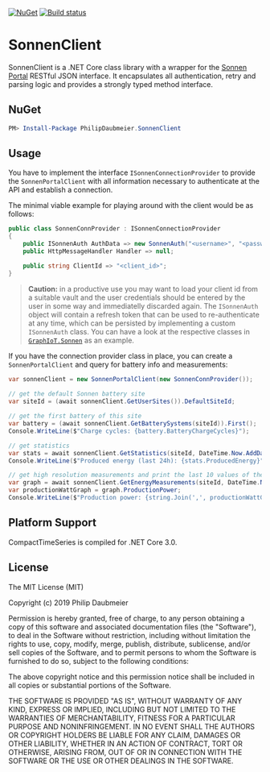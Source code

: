 ﻿[![NuGet](http://img.shields.io/nuget/v/PhilipDaubmeier.SonnenClient.svg?style=flat-square)](https://www.nuget.org/packages/PhilipDaubmeier.SonnenClient/)
[![Build status](https://ci.appveyor.com/api/projects/status/mj67oe2c9wfkv2ld/branch/master?svg=true)](https://ci.appveyor.com/project/philipdaubmeier/graphiot/branch/master)

# SonnenClient

SonnenClient is a .NET Core class library with a wrapper for the [Sonnen Portal](https://account.sonnen.de/) RESTful JSON interface. It encapsulates all authentication, retry and parsing logic and provides a strongly typed method interface.

## NuGet

```powershell
PM> Install-Package PhilipDaubmeier.SonnenClient
```

## Usage

You have to implement the interface `ISonnenConnectionProvider` to provide the `SonnenPortalClient` with all information necessary to authenticate at the API and establish a connection.

The minimal viable example for playing around with the client would be as follows:

```csharp
public class SonnenConnProvider : ISonnenConnectionProvider
{
    public ISonnenAuth AuthData => new SonnenAuth("<username>", "<password>");
    public HttpMessageHandler Handler => null;

    public string ClientId => "<client_id>";
}
```

> **Caution:** in a productive use you may want to load your client id from a suitable vault and the user credentials should be entered by the user in some way and immediatelly discarded again. The `ISonnenAuth` object will contain a refresh token that can be used to re-authenticate at any time, which can be persisted by implementing a custom `ISonnenAuth` class. You can have a look at the respective classes in [`GraphIoT.Sonnen`](../GraphIoT.Sonnen/Config) as an example.

If you have the connection provider class in place, you can create a `SonnenPortalClient` and query for battery info and measurements:

```csharp
var sonnenClient = new SonnenPortalClient(new SonnenConnProvider());
            
// get the default Sonnen battery site
var siteId = (await sonnenClient.GetUserSites()).DefaultSiteId;

// get the first battery of this site
var battery = (await sonnenClient.GetBatterySystems(siteId)).First();
Console.WriteLine($"Charge cycles: {battery.BatteryChargeCycles}");

// get statistics
var stats = await sonnenClient.GetStatistics(siteId, DateTime.Now.AddDays(-1), DateTime.Now);
Console.WriteLine($"Produced energy (last 24h): {stats.ProducedEnergy}");

// get high resolution measurements and print the last 10 values of the time series
var graph = await sonnenClient.GetEnergyMeasurements(siteId, DateTime.Now.AddDays(-1), DateTime.Now);
var productionWattGraph = graph.ProductionPower;
Console.WriteLine($"Production power: {string.Join(',', productionWattGraph.TakeLast(10))}");
```

## Platform Support

CompactTimeSeries is compiled for .NET Core 3.0.

## License

The MIT License (MIT)

Copyright (c) 2019 Philip Daubmeier

Permission is hereby granted, free of charge, to any person obtaining a copy
of this software and associated documentation files (the "Software"), to deal
in the Software without restriction, including without limitation the rights
to use, copy, modify, merge, publish, distribute, sublicense, and/or sell
copies of the Software, and to permit persons to whom the Software is
furnished to do so, subject to the following conditions:

The above copyright notice and this permission notice shall be included in all
copies or substantial portions of the Software.

THE SOFTWARE IS PROVIDED "AS IS", WITHOUT WARRANTY OF ANY KIND, EXPRESS OR
IMPLIED, INCLUDING BUT NOT LIMITED TO THE WARRANTIES OF MERCHANTABILITY,
FITNESS FOR A PARTICULAR PURPOSE AND NONINFRINGEMENT. IN NO EVENT SHALL THE
AUTHORS OR COPYRIGHT HOLDERS BE LIABLE FOR ANY CLAIM, DAMAGES OR OTHER
LIABILITY, WHETHER IN AN ACTION OF CONTRACT, TORT OR OTHERWISE, ARISING FROM,
OUT OF OR IN CONNECTION WITH THE SOFTWARE OR THE USE OR OTHER DEALINGS IN THE
SOFTWARE.
